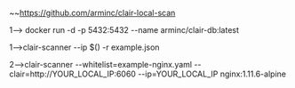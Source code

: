 ~~https://github.com/arminc/clair-local-scan

<!-- Fetch Clair database -->
1--> docker run -d -p 5432:5432 --name <customeName> arminc/clair-db:latest

<!-- Clair Scan on specific container -->
1-->clair-scanner --ip $(<ip>) -r example.json <containerName>

2-->clair-scanner --whitelist=example-nginx.yaml --clair=http://YOUR_LOCAL_IP:6060 --ip=YOUR_LOCAL_IP nginx:1.11.6-alpine
